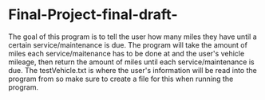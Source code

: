 # Final-Project-final-draft-
The goal of this program is to tell the user how many miles they have until a certain service/maintenance is due. 
The program will take the amount of miles each service/maitenance has to be done at and the user's vehicle mileage, 
then return the amount of miles until each service/maintenance is due.
The testVehicle.txt is where the user's information will be read into the program from so make sure to create a file for this when running the program.
